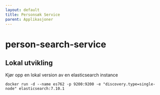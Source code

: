 ```yaml
---
layout: default
title: Personsøk Service
parent: Applikasjoner
---
```


# person-search-service

## Lokal utvikling

Kjør opp en lokal version av en elasticsearch instance
```
docker run -d --name es762 -p 9200:9200 -e "discovery.type=single-node" elasticsearch:7.10.1
```
